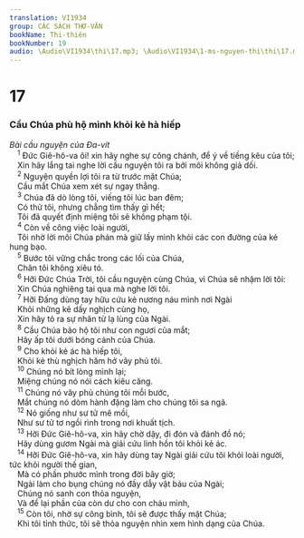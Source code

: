 ```yaml
---
translation: VI1934
group: CÁC SÁCH THƠ-VĂN
bookName: Thi-thiên 
bookNumber: 19
audio: \Audio\VI1934\thi\17.mp3; \Audio\VI1934\1-ms-nguyen-thi\thi\17.mp3
---
```


<div class="title"><h1>17</h1><h3>Cầu Chúa phù hộ mình khỏi kẻ hà hiếp</h3><i>Bài cầu nguyện của Đa-vít</i></div>
<span class="verse thi_17_1"> <sup>1</sup> Đức Giê-hô-va ôi! xin hãy nghe sự công chánh, để ý về tiếng kêu của tôi; <br/> Xin hãy lắng tai nghe lời cầu nguyện tôi ra bởi môi không giả dối. <br/></span>
<span class="verse thi_17_2"> <sup>2</sup> Nguyện quyền lợi tôi ra từ trước mặt Chúa; <br/> Cầu mắt Chúa xem xét sự ngay thẳng. <br/></span>
<span class="verse thi_17_3"> <sup>3</sup> Chúa đã dò lòng tôi, viếng tôi lúc ban đêm; <br/> Có thử tôi, nhưng chẳng tìm thấy gì hết; <br/> Tôi đã quyết định miệng tôi sẽ không phạm tội. <br/></span>
<span class="verse thi_17_4"> <sup>4</sup> Còn về công việc loài người, <br/> Tôi nhờ lời môi Chúa phán mà giữ lấy mình khỏi các con đường của kẻ hung bạo. <br/></span>
<span class="verse thi_17_5"> <sup>5</sup> Bước tôi vững chắc trong các lối của Chúa, <br/> Chân tôi không xiêu tó. <br/></span>
<span class="verse thi_17_6"> <sup>6</sup> Hỡi Đức Chúa Trời, tôi cầu nguyện cùng Chúa, vì Chúa sẽ nhậm lời tôi: <br/> Xin Chúa nghiêng tai qua mà nghe lời tôi. <br/></span>
<span class="verse thi_17_7"> <sup>7</sup> Hỡi Đấng dùng tay hữu cứu kẻ nương náu mình nơi Ngài <br/> Khỏi những kẻ dấy nghịch cùng họ, <br/> Xin hãy tỏ ra sự nhân từ lạ lùng của Ngài. <br/></span>
<span class="verse thi_17_8"> <sup>8</sup> Cầu Chúa bảo hộ tôi như con ngươi của mắt; <br/> Hãy ấp tôi dưới bóng cánh của Chúa. <br/></span>
<span class="verse thi_17_9"> <sup>9</sup> Cho khỏi kẻ ác hà hiếp tôi, <br/> Khỏi kẻ thù nghịch hăm hở vây phủ tôi. <br/></span>
<span class="verse thi_17_10"> <sup>10</sup> Chúng nó bít lòng mình lại; <br/> Miệng chúng nó nói cách kiêu căng. <br/></span>
<span class="verse thi_17_11"> <sup>11</sup> Chúng nó vây phủ chúng tôi mỗi bước, <br/> Mắt chúng nó dòm hành đặng làm cho chúng tôi sa ngã. <br/></span>
<span class="verse thi_17_12"> <sup>12</sup> Nó giống như sư tử mê mồi, <br/> Như sư tử tơ ngồi rình trong nơi khuất tịch. <br/></span>
<span class="verse thi_17_13"> <sup>13</sup> Hỡi Đức Giê-hô-va, xin hãy chờ dậy, đi đón và đánh đổ nó; <br/> Hãy dùng gươm Ngài mà giải cứu linh hồn tôi khỏi kẻ ác. <br/></span>
<span class="verse thi_17_14"> <sup>14</sup> Hỡi Đức Giê-hô-va, xin hãy dùng tay Ngài giải cứu tôi khỏi loài người, tức khỏi người thế gian, <br/> Mà có phần phước mình trong đời bây giờ; <br/> Ngài làm cho bụng chúng nó đầy dẫy vật báu của Ngài; <br/> Chúng nó sanh con thỏa nguyện, <br/> Và để lại phần của còn dư cho con cháu mình, <br/></span>
<span class="verse thi_17_15"> <sup>15</sup> Còn tôi, nhờ sự công bình, tôi sẽ được thấy mặt Chúa; <br/> Khi tôi tỉnh thức, tôi sẽ thỏa nguyện nhìn xem hình dạng của Chúa. <br/></span>
